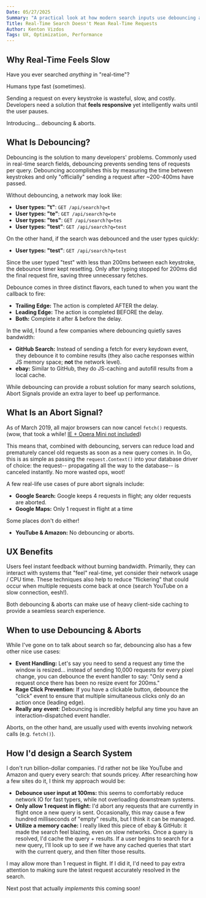 ```yaml
---
Date: 05/27/2025
Summary: "A practical look at how modern search inputs use debouncing and AbortControllers to feel fast without wasting resources. Includes real examples and tips for building your own."
Title: Real-Time Search Doesn't Mean Real-Time Requests
Author: Kenton Vizdos
Tags: UX, Optimization, Performance
---
```


## Why Real-Time Feels Slow

Have you ever searched *anything* in "real-time"?

Humans type fast (sometimes).

Sending a request on every keystroke is wasteful, slow, and costly. Developers need a solution that **feels responsive** yet intelligently waits until the user pauses.

Introducing... debouncing & aborts.

## What Is Debouncing?

Debouncing is the solution to many developers' problems. Commonly used in real-time search fields, debouncing prevents sending tens of requests per query. Debouncing accomplishes this by measuring the time between keystrokes and only "officially" sending a request after ~200-400ms have passed.

Without debouncing, a network may look like:
- **User types: "t"**: `GET /api/search?q=t`
- **User types: "te"**: `GET /api/search?q=te`
- **User types: "tes"**: `GET /api/search?q=tes`
- **User types: "test"**: `GET /api/search?q=test`

On the other hand, if the search was debounced and the user types quickly:
- **User types: "test"**: `GET /api/search?q=test`

Since the user typed "test" with less than 200ms between each keystroke, the debounce timer kept resetting. Only after typing stopped for 200ms did the final request fire, saving three unnecessary fetches.

Debounce comes in three distinct flavors, each tuned to when you want the callback to fire:

- **Trailing Edge:** The action is completed AFTER the delay.
- **Leading Edge:** The action is completed BEFORE the delay.
- **Both:** Complete it after & before the delay.

In the wild, I found a few companies where debouncing quietly saves bandwidth:

- **GitHub Search:** Instead of sending a fetch for every keydown event, they debounce it to combine results (they also cache responses within JS memory space; **not** the network level).
- **ebay:** Similar to GitHub, they do JS-caching and autofill results from a local cache.

While debouncing can provide a robust solution for many search solutions, Abort Signals provide an extra layer to beef up performance.

## What Is an Abort Signal?

As of March 2019, all major browsers can now cancel `fetch()` requests. (wow, that took a while! [IE + Opera Mini not included](https://caniuse.com/abortcontroller))

This means that, combined with debouncing, servers can reduce load and prematurely cancel old requests as soon as a new query comes in. In Go, this is as simple as passing the `request.Context()` into your database driver of choice: the request-- propagating all the way to the database-- is canceled instantly. No more wasted ops, woot!

A few real-life use cases of pure abort signals include:
- **Google Search:** Google keeps 4 requests in flight; any older requests are aborted.
- **Google Maps:** Only 1 request in flight at a time

Some places don't do either!

- **YouTube & Amazon:** No debouncing or aborts.

## UX Benefits

Users feel instant feedback without burning bandwidth. Primarily, they can interact with systems that "feel" real-time, yet consider their network usage / CPU time. These techniques also help to reduce "flickering" that could occur when multiple requests come back at once (search YouTube on a slow connection, eesh!).

Both debouncing & aborts can make use of heavy client-side caching to provide a seamless search experience.

## When to use Debouncing & Aborts

While I've gone on to talk about search so far, debouncing also has a few other nice use cases:

- **Event Handling:** Let's say you need to send a request any time the window is resized... instead of sending 10,000 requests for every pixel change, you can debounce the event handler to say: "Only send a request once there has been no resize event for 200ms."
- **Rage Click Prevention:** If you have a clickable button, debounce the "click" event to ensure that multiple simultaneous clicks only do an action once (leading edge).
- **Really any event**: Debouncing is incredibly helpful any time you have an interaction-dispatched event handler.

Aborts, on the other hand, are usually used with events involving network calls (e.g. `fetch()`).

## How I'd design a Search System

I don't run billion-dollar companies. I'd rather not be like YouTube and Amazon and query every search: that sounds pricey. After researching how a few sites do it, I think my approach would be:

- **Debounce user input at 100ms:** this seems to comfortably reduce network IO for fast typers, while not overloading downstream systems.
- **Only allow 1 request in flight:** I'd abort any requests that are currently in flight once a new query is sent. Occasionally, this may cause a few hundred milliseconds of "empty" results, but I think it can be managed.
- **Utilize a memory cache:** I really liked this piece of ebay & GitHub: it made the search feel blazing, even on slow networks. Once a query is resolved, I'd cache the query + results. If a user begins to search for a new query, I'll look up to see if we have any cached queries that start with the current query, and then filter those results.

I may allow more than 1 request in flight. If I did it, I'd need to pay extra attention to making sure the latest request accurately resolved in the search.

Next post that actually *implements* this coming soon!

